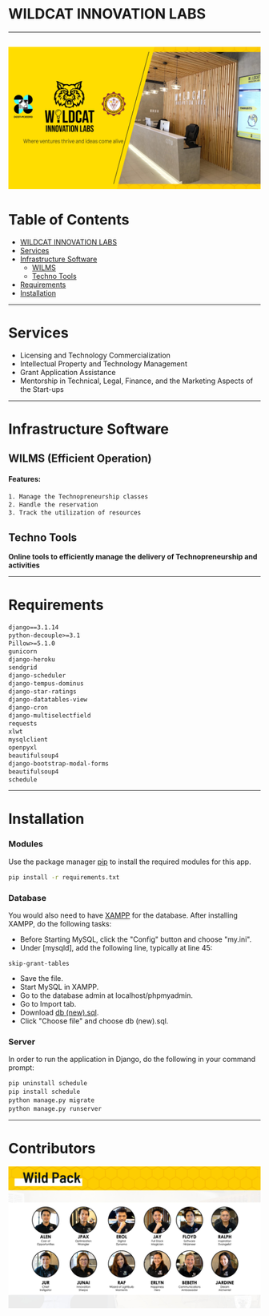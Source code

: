 # WILDCAT INNOVATION LABS
------------
![WILMS banner](https://raw.githubusercontent.com/JukKie-ai/wilms-readme/main/banner.jpg)
------------
# Table of Contents
- [WILDCAT INNOVATION LABS](#wildcat-innovation-labs)
- [Services](#services)
- [Infrastructure Software](#infrastructure-software)
	- [WILMS](#wilms-efficient-operation)
	- [Techno Tools](#techno-tools)
- [Requirements](#requirements)
- [Installation](#installation)
------------
# Services
- Licensing and Technology Commercialization
- Intellectual Property and Technology Management
- Grant Application Assistance
- Mentorship in Technical, Legal, Finance, and the Marketing Aspects of the Start-ups
------------

# Infrastructure Software
## WILMS (Efficient Operation)
#### Features:
	1. Manage the Technopreneurship classes
	2. Handle the reservation
	3. Track the utilization of resources
## Techno Tools
**Online tools to efficiently manage the delivery of Technopreneurship and activities**

------------
# Requirements

    django==3.1.14
    python-decouple>=3.1
    Pillow>=5.1.0
    gunicorn
    django-heroku
    sendgrid
    django-scheduler
    django-tempus-dominus
    django-star-ratings
    django-datatables-view
    django-cron
    django-multiselectfield
    requests
    xlwt
    mysqlclient
    openpyxl
    beautifulsoup4
    django-bootstrap-modal-forms
    beautifulsoup4
    schedule
  ------------
   # Installation
   ### Modules
Use the package manager [pip](https://pip.pypa.io/en/stable/) to install the required modules for this app.

```bash
pip install -r requirements.txt
```
### Database
You would also need to have [XAMPP](https://www.apachefriends.org/download.html) for the database.
After installing XAMPP, do the following tasks:
* Before Starting MySQL, click the "Config" button and choose "my.ini".
* Under [mysqld], add the following line, typically at line 45:
```text
skip-grant-tables
```
* Save the file.
* Start MySQL in XAMPP.
* Go to the database admin at localhost/phpmyadmin.
* Go to Import tab.
* Download [db (new).sql](https://drive.google.com/file/d/15YsOx3r5ggKC994W_Eop8JNMyewR2GO8/view).
* Click "Choose file" and choose db (new).sql.

### Server
In order to run the application in Django, do the following in your command prompt:
```bash
pip uninstall schedule
pip install schedule
python manage.py migrate
python manage.py runserver
```
------------
# Contributors
![Wild Pack](https://raw.githubusercontent.com/JukKie-ai/wilms-readme/main/wild%20pack.jpg)
